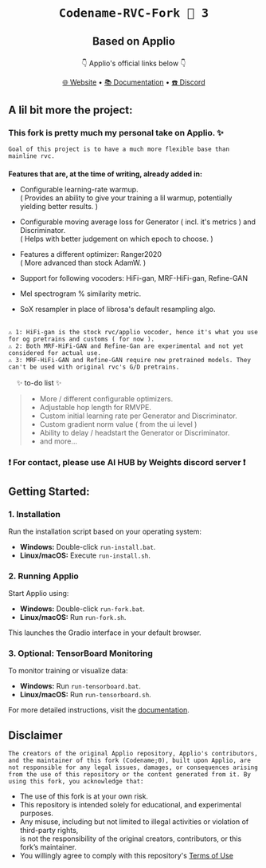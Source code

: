 # <p align="center">` Codename-RVC-Fork 🍇 3 ` </p>
## <p align="center">Based on Applio</p>

<p align="center"> ㅤㅤ👇 Applio's official links below 👇ㅤㅤ </p>

</p>
<p align="center">
  <a href="https://applio.org" target="_blank">🌐 Website</a>
  •
  <a href="https://docs.applio.org" target="_blank">📚 Documentation</a>
  •
  <a href="https://discord.gg/urxFjYmYYh" target="_blank">☎️ Discord</a>
</p>



## A lil bit more the project:

### This fork is pretty much my personal take on Applio. ✨
`Goal of this project is to have a much more flexible base than mainline rvc.`
<br/>
ㅤ
<br/>
**Features that are, at the time of writing, already added in:**
- Configurable learning-rate warmup. <br/> ( Provides an ability to give your training a lil warmup, potentially yielding better results. )

- Configurable moving average loss for Generator ( incl. it's metrics ) and Discriminator. <br/> ( Helps with better judgement on which epoch to choose. )

- Features a different optimizer: Ranger2020 <br/> ( More advanced than stock AdamW. )
  
- Support for following vocoders: HiFi-gan, MRF-HiFi-gan, Refine-GAN

- Mel spectrogram % similarity metric.

- SoX resampler in place of librosa's default resampling algo.

<br/>``⚠️ 1: HiFi-gan is the stock rvc/applio vocoder, hence it's what you use for og pretrains and customs ( for now ). ``
<br/>``⚠️ 2: Both MRF-HiFi-GAN and Refine-Gan are experimental and not yet considered for actual use. ``
<br/>``⚠️ 3: MRF-HiFi-GAN and Refine-GAN require new pretrained models. They can't be used with original rvc's G/D pretrains. ``

ㅤ
✨ to-do list ✨
> - More / different configurable optimizers.
> - Adjustable hop length for RMVPE.
> - Custom initial learning rate per Generator and Discriminator.
> - Custom gradient norm value  ( from the ui level )
> - Ability to delay / headstart the Generator or Discriminator.
> - and more...

### ❗ For contact, please use AI HUB by Weights discord server ❗


## Getting Started:

### 1. Installation

Run the installation script based on your operating system:

- **Windows:** Double-click `run-install.bat`.
- **Linux/macOS:** Execute `run-install.sh`.

### 2. Running Applio

Start Applio using:

- **Windows:** Double-click `run-fork.bat`.
- **Linux/macOS:** Run `run-fork.sh`.

This launches the Gradio interface in your default browser.

### 3. Optional: TensorBoard Monitoring

To monitor training or visualize data:

- **Windows:** Run `run-tensorboard.bat`.
- **Linux/macOS:** Run `run-tensorboard.sh`.

For more detailed instructions, visit the [documentation](https://docs.applio.org).

## Disclaimer
``The creators of the original Applio repository, Applio's contributors, and the maintainer of this fork (Codename;0), built upon Applio, are not responsible for any legal issues, damages, or consequences arising from the use of this repository or the content generated from it. By using this fork, you acknowledge that:``

- The use of this fork is at your own risk.
- This repository is intended solely for educational, and experimental purposes.
- Any misuse, including but not limited to illegal activities or violation of third-party rights, <br/> is not the responsibility of the original creators, contributors, or this fork’s maintainer.
- You willingly agree to comply with this repository's [Terms of Use](https://github.com/codename0og/codename-rvc-fork-3/blob/main/TERMS_OF_USE.md)
